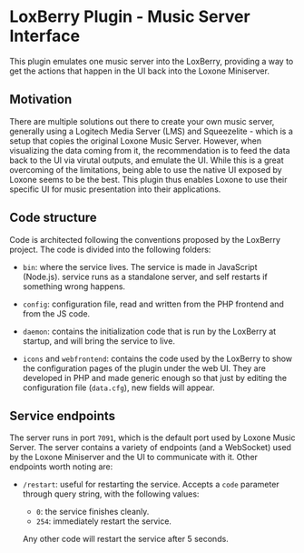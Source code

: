 # LoxBerry Plugin - Music Server Interface

This plugin emulates one music server into the LoxBerry, providing a way to get
the actions that happen in the UI back into the Loxone Miniserver.

## Motivation

There are multiple solutions out there to create your own music server,
generally using a Logitech Media Server (LMS) and Squeezelite - which is a
setup that copies the original Loxone Music Server. However, when visualizing
the data coming from it, the recommendation is to feed the data back to the UI
via virutal outputs, and emulate the UI. While this is a great overcoming of
the limitations, being able to use the native UI exposed by Loxone seems to be
the best. This plugin thus enables Loxone to use their specific UI for music
presentation into their applications.

## Code structure

Code is architected following the conventions proposed by the LoxBerry project.
The code is divided into the following folders:

- `bin`: where the service lives. The service is made in JavaScript (Node.js).
  service runs as a standalone server, and self restarts if something wrong
  happens.

- `config`: configuration file, read and written from the PHP frontend and from
  the JS code.

- `daemon`: contains the initialization code that is run by the LoxBerry at
  startup, and will bring the service to live.

- `icons` and `webfrontend`: contains the code used by the LoxBerry to show the
  configuration pages of the plugin under the web UI. They are developed in PHP
  and made generic enough so that just by editing the configuration file
  (`data.cfg`), new fields will appear.

## Service endpoints

The server runs in port `7091`, which is the default port used by Loxone Music
Server. The server contains a variety of endpoints (and a WebSocket) used by
the Loxone Miniserver and the UI to communicate with it. Other endpoints worth
noting are:

- `/restart`: useful for restarting the service. Accepts a `code` parameter
  through query string, with the following values:

  - `0`: the service finishes cleanly.
  - `254`: immediately restart the service.

  Any other code will restart the service after 5 seconds.

